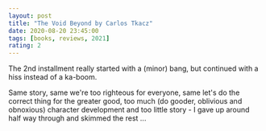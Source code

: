 ```yaml
---
layout: post
title: "The Void Beyond by Carlos Tkacz"
date: 2020-08-20 23:45:00
tags: [books, reviews, 2021]
rating: 2
---
```


The 2nd installment really started with a (minor) bang, but continued with a hiss instead of a ka-boom.

Same story, same we're too righteous for everyone, same let's do the correct thing for the greater good, too much (do gooder, oblivious and obnoxious) character development and too little story - I gave up around half way through and skimmed the rest ...